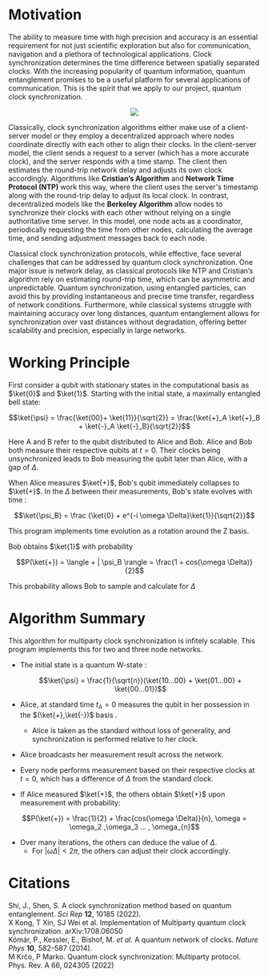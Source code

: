 # Motivation
The ability to measure time with high precision and accuracy is an essential requirement for not just scientific exploration but also for communication, navigation and a plethora of technological applications. 
Clock synchronization determines the time difference between spatially separated clocks. 
With the increasing popularity of quantum information, quantum entanglement promises to be a useful platform for several applications of communication. This is the spirit that we apply to our project, quantum clock synchronization.

<p align="center">
  <img src="https://github.com/user-attachments/assets/4e65181d-a7fb-40cb-b565-21c4a80e8e18" />
</p>

Classically, clock synchronization algorithms either make use of a client-server model or they employ a decentralized approach where nodes coordinate directly with each other to align their clocks. In the client-server model, the client sends a request to a server (which has a more accurate clock), and the server responds with a time stamp. The client then estimates the round-trip network delay and adjusts its own clock accordingly. Algorithms like **Cristian’s Algorithm** and **Network Time Protocol (NTP)** work this way, where the client uses the server's timestamp along with the round-trip delay to adjust its local clock. In contrast, decentralized models like the **Berkeley Algorithm** allow nodes to synchronize their clocks with each other without relying on a single authoritative time server. In this model, one node acts as a coordinator, periodically requesting the time from other nodes, calculating the average time, and sending adjustment messages back to each node.

Classical clock synchronization protocols, while effective, face several challenges that can be addressed by quantum clock synchronization. One major issue is network delay, as classical protocols like NTP and Cristian’s algorithm rely on estimating round-trip time, which can be asymmetric and unpredictable. Quantum synchronization, using entangled particles, can avoid this by providing instantaneous and precise time transfer, regardless of network conditions. Furthermore, while classical systems struggle with maintaining accuracy over long distances, quantum entanglement allows for synchronization over vast distances without degradation, offering better scalability and precision, especially in large networks. 

# Working Principle
First consider a qubit with stationary states in the computational basis as $\ket{0}$ and $\ket{1}$. 
Starting with the initial state, a maximally entangled bell state:

$$\ket{\psi} = \frac{\ket{00}+ \ket{11}}{\sqrt{2}} = \frac{\ket{+}_A \ket{+}_B + \ket{-}_A \ket{-}_B}{\sqrt{2}}$$  

Here A and B refer to the qubit distributed to Alice and Bob. Alice and Bob both measure their respective qubits at $t=0$. Their clocks being unsynchronized leads to Bob measuring the qubit later than Alice, with a gap of $\Delta$.

When Alice measures $\ket{+}$, Bob's qubit immediately collapses to $\ket{+}$. In the $\Delta$ between their measurements, Bob's state evolves with time : 

$$\ket{\psi_B} = \frac {\ket{0} + e^{-i \omega \Delta}\ket{1}}{\sqrt{2}}$$  

This program implements time evolution as a rotation around the Z basis.


Bob obtains $\ket{1}$ with probability

$$P(\ket{+}) = \langle + | \psi_B \rangle = \frac{1 + cos(\omega \Delta)}{2}$$  

This probability allows Bob to sample and calculate for $\Delta$

# Algorithm Summary
This algorithm for multiparty clock synchronization is infitely scalable. This program implements this for two and three node networks.
* The initial state is a quantum W-state :

  $$\ket{\psi} = \frac{1}{\sqrt{n}}(\ket{10...00} + \ket{01...00} + \ket{00...01})$$
* Alice, at standard time $t_A = 0$ measures the qubit in her possession in the $(\ket{+},\ket{-})$ basis .
  - Alice is taken as the standard without loss of generality, and synchronization is performed relative to her clock.
* Alice broadcasts her measurement result across the network.
* Every node performs measurement based on their respective clocks at $t=0$, which has a difference of $\Delta$ from the standard clock.
* If Alice measured $\ket{+}$, the others obtain $\ket{+}$ upon measurement with probability:

$$P(\ket{+}) = \frac{1}{2} + \frac{cos(\omega \Delta)}{n}, \omega = \omega_2 ,\omega_3 ... , \omega_{n}$$
* Over many iterations, the others can deduce the value of $\Delta$.
  - For $|\omega \Delta|<2 \pi$, the others can adjust their clock accordingly.
 
# Citations
Shi, J., Shen, S. A clock synchronization method based on quantum entanglement. _Sci Rep_ **12**, 10185 (2022).   
X Kong, T Xin, SJ Wei et al. Implementation of Multiparty quantum clock synchronization. arXiv:1708.06050   
Kómár, P., Kessler, E., Bishof, M. _et al._ A quantum network of clocks. _Nature Phys_ **10**, 582–587 (2014).   
M Krčo, P Marko. Quantum clock synchronization: Multiparty protocol. Phys. Rev. A 66, 024305 (2022)   
